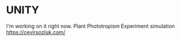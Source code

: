 # UNITY
 I'm working on it right now. Plant Phototropism Experiment simulation  https://cevirsozluk.com/
